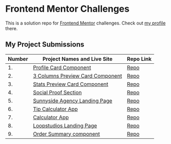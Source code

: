 # Frontend Mentor Challenges

This is a solution repo for [Frontend Mentor](https://www.frontendmentor.io/) challenges. Check out [my profile](https://www.frontendmentor.io/profile/victoriacheng15) there.

## My Project Submissions

| Number | Project Names and Live Site                                                                                                       | Repo Link                                                                                                       |
| ------ | --------------------------------------------------------------------------------------------------------------------------------- | --------------------------------------------------------------------------------------------------------------- |
| 1.     | [Profile Card Component](https://victoriacheng15.github.io/frontend-mentor-challenges/profile-card-component/)                    | [Repo](https://github.com/victoriacheng15/frontend-mentor-challenges/tree/main/profile-card-component)          |
| 2.     | [3 Columns Preview Card Component](https://victoriacheng15.github.io/frontend-mentor-challenges/3-column-preview-card-component/) | [Repo](https://github.com/victoriacheng15/frontend-mentor-challenges/tree/main/3-column-preview-card-component) |
| 3.     | [Stats Preview Card Component](https://victoriacheng15.github.io/frontend-mentor-challenges/stats-preview-card-component/)        | [Repo](https://github.com/victoriacheng15/frontend-mentor-challenges/tree/main/stats-preview-card-component)    |
| 4.     | [Social Proof Section](https://victoriacheng15.github.io/frontend-mentor-challenges/social-proof-section/)                        | [Repo](https://github.com/victoriacheng15/frontend-mentor-challenges/tree/main/social-proof-section)            |
| 5.     | [Sunnyside Agency Landing Page](https://victoriacheng15.github.io/frontend-mentor-challenges/sunnyside-agency-landing-page/)      | [Repo](https://github.com/victoriacheng15/frontend-mentor-challenges/tree/main/sunnyside-agency-landing-page)   |
| 6.     | [Tip Calculator App](https://victoriacheng15.github.io/frontend-mentor-challenges/tip-calculator-app/)                            | [Repo](https://github.com/victoriacheng15/frontend-mentor-challenges/tree/main/tip-calculator-app)              |
| 7.     | [Calculator App](https://victoriacheng15.github.io/frontend-mentor-challenges/calculator-app/)                                    | [Repo](https://github.com/victoriacheng15/frontend-mentor-challenges/tree/main/calculator-app)                  |
| 8.     | [Loopstudios Landing Page](https://victoriacheng15.github.io/frontend-mentor-challenges/loopstudios-landing-page)                 | [Repo](https://github.com/victoriacheng15/frontend-mentor-challenges/tree/main/loopstudios-landing-page)        |
| 9.     | [Order Summary component](https://victoriacheng15.github.io/frontend-mentor-challenges/order-summary-component/)                  | [Repo](https://github.com/victoriacheng15/frontend-mentor-challenges/tree/main/order-summary-component)         |
